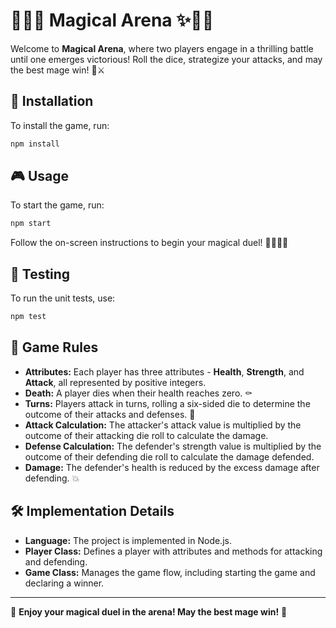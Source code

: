 
# 🧙‍♂️✨ Magical Arena ✨🧙‍♀️

Welcome to **Magical Arena**, where two players engage in a thrilling battle until one emerges victorious! Roll the dice, strategize your attacks, and may the best mage win! 🎲⚔️

## 🚀 Installation

To install the game, run:

```bash
npm install
```

## 🎮 Usage

To start the game, run:

```bash
npm start
```

Follow the on-screen instructions to begin your magical duel! 🧙‍♂️🧙‍♀️

## 🧪 Testing

To run the unit tests, use:

```bash
npm test
```

## 📜 Game Rules

- **Attributes:** Each player has three attributes - **Health**, **Strength**, and **Attack**, all represented by positive integers.
- **Death:** A player dies when their health reaches zero. ⚰️
- **Turns:** Players attack in turns, rolling a six-sided die to determine the outcome of their attacks and defenses. 🎲
- **Attack Calculation:** The attacker's attack value is multiplied by the outcome of their attacking die roll to calculate the damage.
- **Defense Calculation:** The defender's strength value is multiplied by the outcome of their defending die roll to calculate the damage defended.
- **Damage:** The defender's health is reduced by the excess damage after defending. 💥

## 🛠️ Implementation Details

- **Language:** The project is implemented in Node.js.
- **Player Class:** Defines a player with attributes and methods for attacking and defending.
- **Game Class:** Manages the game flow, including starting the game and declaring a winner.

---

🎉 **Enjoy your magical duel in the arena! May the best mage win!** 🎉
```
